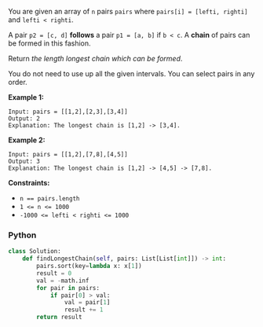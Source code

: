 You are given an array of  `n`  pairs  `pairs`  where  `pairs[i] = [lefti, righti]`  and  `lefti < righti`.

A pair  `p2 = [c, d]`  **follows**  a pair  `p1 = [a, b]`  if  `b < c`. A  **chain**  of pairs can be formed in this
fashion.

Return  _the length longest chain which can be formed_.

You do not need to use up all the given intervals. You can select pairs in any order.

**Example 1:**

```
Input: pairs = [[1,2],[2,3],[3,4]]
Output: 2
Explanation: The longest chain is [1,2] -> [3,4].
```

**Example 2:**

```
Input: pairs = [[1,2],[7,8],[4,5]]
Output: 3
Explanation: The longest chain is [1,2] -> [4,5] -> [7,8].
```

**Constraints:**

- `n == pairs.length`
- `1 <= n <= 1000`
- `-1000 <= lefti < righti <= 1000`

### Python

```python
class Solution:
    def findLongestChain(self, pairs: List[List[int]]) -> int:
        pairs.sort(key=lambda x: x[1])
        result = 0
        val = -math.inf
        for pair in pairs:
            if pair[0] > val:
                val = pair[1]
                result += 1
        return result
```